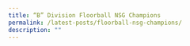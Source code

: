 ```yaml
---
title: “B” Division Floorball NSG Champions
permalink: /latest-posts/floorball-nsg-champions/
description: ""
---
```

